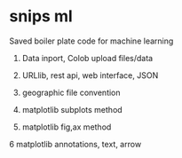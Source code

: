 # snips ml  

Saved boiler plate code for machine learning  

  1. Data inport, Colob upload files/data  





 2. URLlib, rest api, web interface, JSON  





 3. geographic file convention  





 4. matplotlib subplots method   





 5. matplotlib fig,ax method    





 6 matplotlib annotations, text, arrow  







